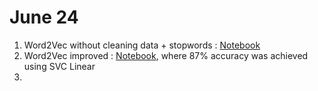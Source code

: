 # June 24

1. Word2Vec without cleaning data + stopwords : [Notebook](./week-3/20-newsgroup-classification/20-newsgroup-word2vec.ipynb)
2. Word2Vec improved : [Notebook](././week-3/20-newsgroup-classification/20-newsgroup-word2vec-improved.ipynb), where 87% accuracy was achieved using SVC Linear
3. 
